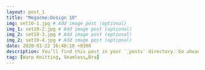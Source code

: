 ```yaml
---
layout: post_1
title: "Megacme:Design 10"
img: set10-1.jpg # Add image post (optional)
img_1: set10-2.jpg # Add image post (optional)
img_2: set10-3.jpg # Add image post (optional)
img_2: set10-4.jpg # Add image post (optional)
date: 2020-01-22 16:40:10 +0300
description: You’ll find this post in your `_posts` directory. Go ahead and edit it and re-build the site to see your changes. # Add post description (optional)
tag: [Warp Knitting, Seamless,Bra]
---
```


